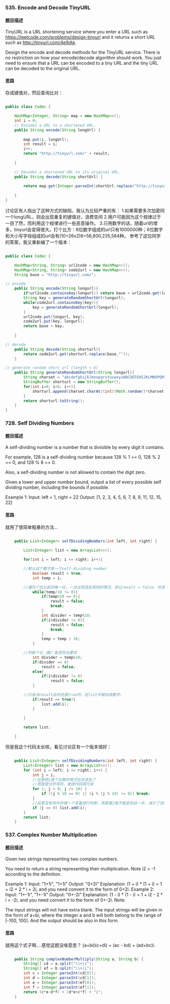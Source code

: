 ### 535. Encode and Decode TinyURL
#### 题目描述

TinyURL is a URL shortening service where you enter a URL such as https://leetcode.com/problems/design-tinyurl and it returns a short URL such as http://tinyurl.com/4e9iAk.

Design the encode and decode methods for the TinyURL service. There is no restriction on how your encode/decode algorithm should work. You just need to ensure that a URL can be encoded to a tiny URL and the tiny URL can be decoded to the original URL.

#### 思路
存成键值对，然后查询比对：
```java

public class Codec {

    HashMap<Integer, String> map = new HashMap<>();
    int i = 0;
    // Encodes a URL to a shortened URL.
    public String encode(String longUrl) {
        
        map.put(i, longUrl);
        int result = i;
        i++;
        return "http://tinyurl.com/" + result;
        
    }

    // Decodes a shortened URL to its original URL.
    public String decode(String shortUrl) {
        
        return map.get(Integer.parseInt(shortUrl.replace("http://tinyurl.com/", "")));
        
    }
}

```
讨论区有人指出了这种方式的缺陷，我认为比较严重的有：
1.如果需要多次加密同一个longURL，则会出现重复的键值对，浪费空间
2.用户可能因为这个规律过于一目了然，而利用这个规律进行一些恶意操作。
3.只用数字的话，随着url的增多，tinyurl会变得很大。打个比方：6位数字组成的url只有1000000种；6位数字和大小写字母组成的url会有(10+26x2)6=56,800,235,584种。
参考了这位同学的答案，我又重新编了一个版本：

```java

public class Codec {

    HashMap<String, String> url2code = new HashMap<>();
    HashMap<String, String> code2url = new HashMap<>();
    String base = "http://tinyurl.com/";

// encode 
    public String encode(String longurl){
        if(url2code.containsKey(longurl)) return base + url2code.get(longurl);
        String key = generateRandomShortUrl(longurl);
        while(code2url.containsKey(key)){
            key = generateRandomShortUrl(longurl);
        }
        url2code.put(longurl, key);
        code2url.put(key, longurl);
        return base + key;
        
    }

// decode 
    public String decode(String shorturl){
        return code2url.get(shorturl.replace(base,""));
    }

// generate random short url (length = 6) 
    public String generateRandomShortUrl(String longurl){
        String charset = "abcdefghijklmnopqrstuvwxyzABCDEFGHIJKLMNOPQRSTUVWXYZ01234567809";
        StringBuffer shorturl = new StringBuffer();
        for(int i=0; i<6; i++){
            shorturl.append(charset.charAt((int)(Math.random()*charset.length())));
        }
        return shorturl.toString();
    }
}

```

### 728. Self Dividing Numbers
#### 题目描述

A self-dividing number is a number that is divisible by every digit it contains.

For example, 128 is a self-dividing number because 128 % 1 == 0, 128 % 2 == 0, and 128 % 8 == 0.

Also, a self-dividing number is not allowed to contain the digit zero.

Given a lower and upper number bound, output a list of every possible self dividing number, including the bounds if possible.

Example 1:
Input: 
left = 1, right = 22
Output: [1, 2, 3, 4, 5, 6, 7, 8, 9, 11, 12, 15, 22]

#### 思路

就用了很简单粗暴的方法...
```java

    public List<Integer> selfDividingNumbers(int left, int right) {
        
        List<Integer> list = new ArrayList<>();

        for(int i = left; i <= right; i++){

        //默认这个数字是一个self-dividing number
            boolean result = true;
            int temp = i;

        //遍历个位以前的每一位，一旦出现违反规则的情况，则让result = false，并且跳出遍历；
            while(temp/10 != 0){
                if(temp%10 == 0){
                    result = false;
                    break;
                }
                int divider = temp%10;
                if(i%divider != 0){
                    result = false;
                    break;
                }
                temp = temp / 10;
            }

        //判断个位（数）是否符合要求
            int divider = temp%10;
            if(divider == 0) 
                result = false;
            else{
                if(i%divider != 0) 
                    result = false;
            }

        //只有当result此时还是true时，在list中增加该数字。
            if(result == true){
                list.add(i);
            }
            
        }

        return list;

    }

```
但是我这个代码太长啦，看见讨论区有一个版本很好：
```java

    public List<Integer> selfDividingNumbers(int left, int right) {
        List<Integer> list = new ArrayList<>();
        for (int i = left; i <= right; i++) {
            int j = i;
            //这里把j是个位数的情况包含进去了
            //而我是分开写的，使得代码很冗余
            for (; j > 0; j /= 10) {
                if ((j % 10 == 0) || (i % (j % 10) != 0)) break;
            }
            //这里没有另外存储一个变量进行判断，而是看j能不能走到这一步，减少了空间的使用，也让代码更精简
            if (j == 0) list.add(i); 
        }
        return list;
    }

```

### 537. Complex Number Multiplication
#### 题目描述

Given two strings representing two complex numbers.

You need to return a string representing their multiplication. Note i2 = -1 according to the definition.

Example 1:
Input: "1+1i", "1+1i"
Output: "0+2i"
Explanation: (1 + i) * (1 + i) = 1 + i2 + 2 * i = 2i, and you need convert it to the form of 0+2i.
Example 2:
Input: "1+-1i", "1+-1i"
Output: "0+-2i"
Explanation: (1 - i) * (1 - i) = 1 + i2 - 2 * i = -2i, and you need convert it to the form of 0+-2i.
Note:

The input strings will not have extra blank.
The input strings will be given in the form of a+bi, where the integer a and b will both belong to the range of [-100, 100]. And the output should be also in this form.

#### 思路
就用这个式子啊....感觉这题没啥意思？
(a+bi)(c+di) = (ac - bd) + (ad+bc)i.
```java

    public String complexNumberMultiply(String a, String b) {
        String[] cd = a.split("\\+|i");
        String[] ef = b.split("\\+|i");
        int c = Integer.parseInt(cd[0]);
        int d = Integer.parseInt(cd[1]);
        int e = Integer.parseInt(ef[0]);
        int f = Integer.parseInt(ef[1]);
        return (c*e-d*f) + (d*e+c*f) + "i";
    }

```